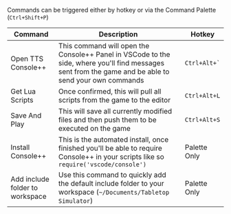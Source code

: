 
Commands can be triggered either by hotkey or via the Command Palette (`Ctrl+Shift+P`)

| Command                         | Description                                                                                                                                           | Hotkey          |
|---------------------------------|-------------------------------------------------------------------------------------------------------------------------------------------------------|-----------------|
| Open TTS Console++              | This command will open the Console++ Panel in VSCode to the side, where you'll find messages sent from the game and be able to send your own commands | ``Ctrl+Alt+` `` |
| Get Lua Scripts                 | Once confirmed, this will pull all scripts from the game to the editor                                                                                | `Ctrl+Alt+L`    |
| Save And Play                   | This will save all currently modified files and then push them to be executed on the game                                                             | `Ctrl+Alt+S`    |
| Install Console++               | This is the automated install, once finished you'll be able to require Console++ in your scripts like so `require('vscode/console')`                  | Palette Only    |
| Add include folder to workspace | Use this command to quickly add the default include folder to your workspace (`~/Documents/Tabletop Simulator`)                                       | Palette Only    |